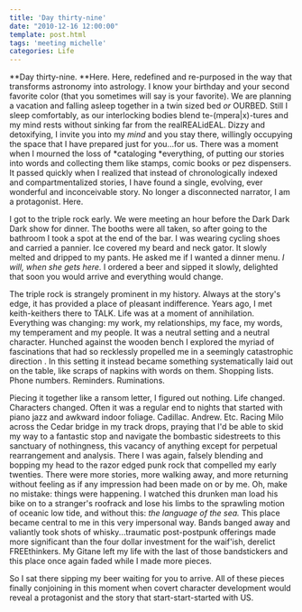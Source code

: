 ```yaml
---
title: 'Day thirty-nine'
date: "2010-12-16 12:00:00"
template: post.html
tags: 'meeting michelle'
categories: Life
---
```


**Day thirty-nine. **Here. Here, redefined and re-purposed in the way that transforms astronomy into astrology. I know your birthday and your second favorite color (that you sometimes will say is your favorite). We are planning a vacation and falling asleep together in a twin sized bed *or* OURBED. Still I sleep comfortably, as our interlocking bodies blend te-(mpera|x)-tures and my mind rests without sinking far from the realREALidEAL. Dizzy and detoxifying, I invite you into my *mind* and you stay there, willingly occupying the space that I have prepared just for you...for us. There was a moment when I mourned the loss of *cataloging *everything, of putting our stories into words and collecting them like stamps, comic books or pez dispensers. It passed quickly when I realized that instead of chronologically indexed and compartmentalized stories, I have found a single, evolving, ever wonderful and inconceivable story. No longer a disconnected narrator, I am a protagonist. Here.  

I got to the triple rock early. We were meeting an hour before the Dark Dark Dark show for dinner. The booths were all taken, so after going to the bathroom I took a spot at the end of the bar. I was wearing cycling shoes and carried a pannier. Ice covered my beard and neck gator. It slowly melted and dripped to my pants. He asked me if I wanted a dinner menu. *I will, when she gets here.* I ordered a beer and sipped it slowly, delighted that soon you would arrive and everything would change.  

The triple rock is strangely prominent in my history. Always at the story's edge, it has provided a place of pleasant indifference. Years ago, I met keith-keithers there to TALK. Life was at a moment of annihilation. Everything was changing: my work, my relationships, my face, my words, my temperament and my people. It was a neutral setting and a neutral character. Hunched against the wooden bench I explored the myriad of fascinations that had so recklessly propelled me in a seemingly catastrophic direction . In this setting it instead became something systematically laid out on the table, like scraps of napkins with words on them. Shopping lists. Phone numbers. Reminders. Ruminations.  

Piecing it together like a ransom letter, I figured out nothing. Life changed. Characters changed. Often it was a regular end to nights that started with piano jazz and awkward indoor foliage. Cadillac. Andrew. Etc. Racing Milo across the Cedar bridge in my track drops, praying that I'd be able to skid my way to a fantastic stop and navigate the bombastic sidestreets to this sanctuary of nothingness, this vacancy of anything except for perpetual rearrangement and analysis. There I was again, falsely blending and bopping my head to the razor edged punk rock that compelled my early twenties. There were more stories, more walking away, and more returning without feeling as if any impression had been made on or by me. Oh, make no mistake: things were happening. I watched this drunken man load his bike on to a stranger's roofrack and lose his limbs to the sprawling motion of oceanic low tide, and without this: *the language of the sea.* This place became central to me in this very impersonal way. Bands banged away and valiantly took shots of whisky...traumatic post-postpunk offerings made more significant than the four dollar investment for the waif'ish, derelict FREEthinkers. My Gitane left my life with the last of those bandstickers and this place once again faded while I made more pieces.  

So I sat there sipping my beer waiting for you to arrive. All of these pieces finally conjoining in this moment when covert character development would reveal a protagonist and the story that start-start-started with US.